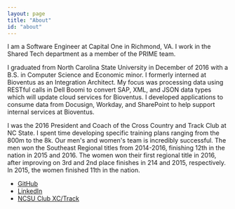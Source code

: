 ```yaml
---
layout: page
title: "About"
id: "about"
---
```


I am a Software Engineer at Capital One in Richmond, VA. I work in the Shared Tech department as a member of the PRIME team.

I graduated from North Carolina State University in December of 2016 with a B.S. in Computer Science and Economic minor.
I formerly interned at Bioventus as an Integration Architect. My focus was processing data using RESTful calls in Dell Boomi to convert SAP, XML, and JSON data types which will update cloud services for Bioventus.
I  developed applications to consume data from Docusign, Workday, and SharePoint to help support internal services at Bioventus.

I was the 2016 President and Coach of the Cross Country and Track Club at NC State.
I spent time developing specific training plans ranging from the 800m to the 8k.
Our men's and women's team is incredibly successful.
The men won the Southeast Regional titles from 2014-2016, finishing 12th in the nation in 2015 and 2016.
The women won their first regional title in 2016, after improving on 3rd and 2nd place finishes in 214 and 2015, respectively.
In 2015, the women finished 11th in the nation.

 - [GitHub](http://https://github.com/balassit/)
 - [LinkedIn](https://www.linkedin.com/in/blake-lassiter-b92bb26b)
 - [NCSU Club XC/Track](https://clubs.ncsu.edu/crosscountry/)

